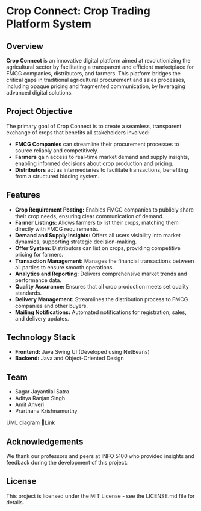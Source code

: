 # Crop Connect: Crop Trading Platform System

## Overview
**Crop Connect** is an innovative digital platform aimed at revolutionizing the agricultural sector by facilitating a transparent and efficient marketplace for FMCG companies, distributors, and farmers. This platform bridges the critical gaps in traditional agricultural procurement and sales processes, including opaque pricing and fragmented communication, by leveraging advanced digital solutions.

## Project Objective
The primary goal of Crop Connect is to create a seamless, transparent exchange of crops that benefits all stakeholders involved:
- **FMCG Companies** can streamline their procurement processes to source reliably and competitively.
- **Farmers** gain access to real-time market demand and supply insights, enabling informed decisions about crop production and pricing.
- **Distributors** act as intermediaries to facilitate transactions, benefiting from a structured bidding system.

## Features
- **Crop Requirement Posting:** Enables FMCG companies to publicly share their crop needs, ensuring clear communication of demand.
- **Farmer Listings:** Allows farmers to list their crops, matching them directly with FMCG requirements.
- **Demand and Supply Insights:** Offers all users visibility into market dynamics, supporting strategic decision-making.
- **Offer System:** Distributors can list on crops, providing competitive pricing for farmers.
- **Transaction Management:** Manages the financial transactions between all parties to ensure smooth operations.
- **Analytics and Reporting:** Delivers comprehensive market trends and performance data.
- **Quality Assurance:** Ensures that all crop production meets set quality standards.
- **Delivery Management:** Streamlines the distribution process to FMCG companies and other buyers.
- **Mailing Notifications:** Automated notifications for registration, sales, and delivery updates.

## Technology Stack
- **Frontend:** Java Swing UI (Developed using NetBeans)
- **Backend:** Java and Object-Oriented Design

## Team
- Sagar Jayantilal Satra
- Aditya Ranjan Singh 
- Amit Anveri
- Prarthana Krishnamurthy


UML diagram 🔗[Link](https://lucid.app/lucidchart/454dcfe6-e09d-43e6-8918-6d1b7a6627b6/edit?viewport_loc=-4887%2C-621%2C8057%2C3223%2Cdo3QLdja0MrNy&invitationId=inv_e3fc4577-ec98-46c7-a435-7784715a0531)
 


## Acknowledgements
We thank our professors and peers at INFO 5100 who provided insights and feedback during the development of this project.

## License
This project is licensed under the MIT License - see the LICENSE.md file for details.
